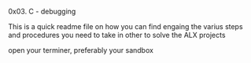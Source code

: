 0x03. C - debugging

This is a quick readme file on how you can find engaing the 
varius steps and procedures you need to take in other to solve the ALX projects

open your terminer, preferably your sandbox
